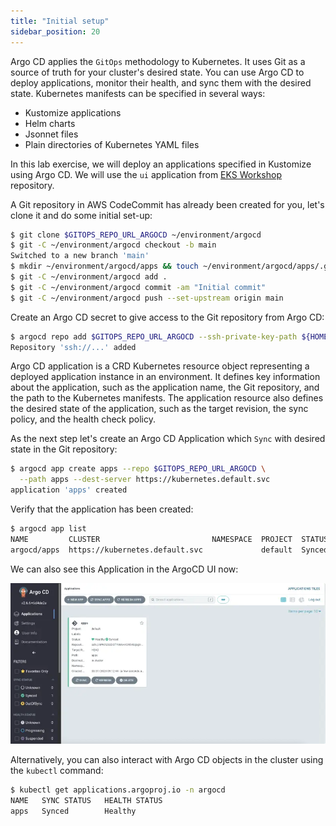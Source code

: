 ```yaml
---
title: "Initial setup"
sidebar_position: 20
---
```


Argo CD applies the `GitOps` methodology to Kubernetes. It uses Git as a source of truth for your cluster's desired state. You can use Argo CD to deploy applications, monitor their health, and sync them with the desired state. Kubernetes manifests can be specified in several ways:

- Kustomize applications
- Helm charts
- Jsonnet files
- Plain directories of Kubernetes YAML files

In this lab exercise, we will deploy an applications specified in Kustomize using Argo CD. We will use the `ui` application from [EKS Workshop](https://github.com/aws-samples/eks-workshop-v2/tree/main/manifests/base-application/ui) repository.

A Git repository in AWS CodeCommit has already been created for you, let's clone it and do some initial set-up:

```bash
$ git clone $GITOPS_REPO_URL_ARGOCD ~/environment/argocd
$ git -C ~/environment/argocd checkout -b main
Switched to a new branch 'main'
$ mkdir ~/environment/argocd/apps && touch ~/environment/argocd/apps/.gitkeep
$ git -C ~/environment/argocd add .
$ git -C ~/environment/argocd commit -am "Initial commit"
$ git -C ~/environment/argocd push --set-upstream origin main
```

Create an Argo CD secret to give access to the Git repository from Argo CD:

```bash
$ argocd repo add $GITOPS_REPO_URL_ARGOCD --ssh-private-key-path ${HOME}/.ssh/gitops_ssh.pem --insecure-ignore-host-key --upsert --name git-repo
Repository 'ssh://...' added
```

Argo CD application is a CRD Kubernetes resource object representing a deployed application instance in an environment. It defines key information about the application, such as the application name, the Git repository, and the path to the Kubernetes manifests. The application resource also defines the desired state of the application, such as the target revision, the sync policy, and the health check policy.

As the next step let's create an Argo CD Application which `Sync` with desired state in the Git repository:

```bash
$ argocd app create apps --repo $GITOPS_REPO_URL_ARGOCD \
  --path apps --dest-server https://kubernetes.default.svc
application 'apps' created
```

Verify that the application has been created:

```bash
$ argocd app list
NAME         CLUSTER                         NAMESPACE  PROJECT  STATUS  HEALTH   SYNCPOLICY  CONDITIONS
argocd/apps  https://kubernetes.default.svc             default  Synced  Healthy  <none>      <none>
```

We can also see this Application in the ArgoCD UI now:

![Application in the ArgoCD UI](assets/argocd-ui-insync.webp)

Alternatively, you can also interact with Argo CD objects in the cluster using the `kubectl` command:

```bash
$ kubectl get applications.argoproj.io -n argocd
NAME   SYNC STATUS   HEALTH STATUS
apps   Synced        Healthy
```
